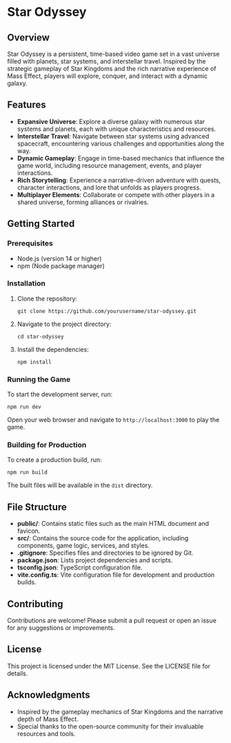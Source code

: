 # Star Odyssey

## Overview
Star Odyssey is a persistent, time-based video game set in a vast universe filled with planets, star systems, and interstellar travel. Inspired by the strategic gameplay of Star Kingdoms and the rich narrative experience of Mass Effect, players will explore, conquer, and interact with a dynamic galaxy.

## Features
- **Expansive Universe**: Explore a diverse galaxy with numerous star systems and planets, each with unique characteristics and resources.
- **Interstellar Travel**: Navigate between star systems using advanced spacecraft, encountering various challenges and opportunities along the way.
- **Dynamic Gameplay**: Engage in time-based mechanics that influence the game world, including resource management, events, and player interactions.
- **Rich Storytelling**: Experience a narrative-driven adventure with quests, character interactions, and lore that unfolds as players progress.
- **Multiplayer Elements**: Collaborate or compete with other players in a shared universe, forming alliances or rivalries.

## Getting Started

### Prerequisites
- Node.js (version 14 or higher)
- npm (Node package manager)

### Installation
1. Clone the repository:
   ```
   git clone https://github.com/yourusername/star-odyssey.git
   ```
2. Navigate to the project directory:
   ```
   cd star-odyssey
   ```
3. Install the dependencies:
   ```
   npm install
   ```

### Running the Game
To start the development server, run:
```
npm run dev
```
Open your web browser and navigate to `http://localhost:3000` to play the game.

### Building for Production
To create a production build, run:
```
npm run build
```
The built files will be available in the `dist` directory.

## File Structure
- **public/**: Contains static files such as the main HTML document and favicon.
- **src/**: Contains the source code for the application, including components, game logic, services, and styles.
- **.gitignore**: Specifies files and directories to be ignored by Git.
- **package.json**: Lists project dependencies and scripts.
- **tsconfig.json**: TypeScript configuration file.
- **vite.config.ts**: Vite configuration file for development and production builds.

## Contributing
Contributions are welcome! Please submit a pull request or open an issue for any suggestions or improvements.

## License
This project is licensed under the MIT License. See the LICENSE file for details.

## Acknowledgments
- Inspired by the gameplay mechanics of Star Kingdoms and the narrative depth of Mass Effect.
- Special thanks to the open-source community for their invaluable resources and tools.